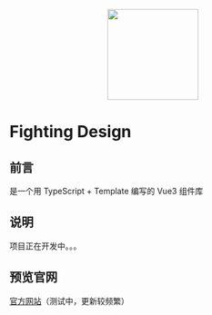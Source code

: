 <p align="center">
  <img height="160px" src="https://tianyuhao.cn/fighting/imgs/logo.png">
</p>

# Fighting Design

## 前言

是一个用 TypeScript + Template 编写的 Vue3 组件库

## 说明

项目正在开发中。。。

## 预览官网

[官方网站](https://tianyuhao.cn/fighting/)（测试中，更新较频繁）
